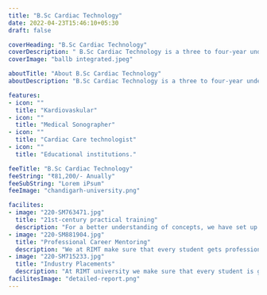 ```yaml
---
title: "B.Sc Cardiac Technology"
date: 2022-04-23T15:46:10+05:30
draft: false

coverHeading: "B.Sc Cardiac Technology"
coverDescription: " B.Sc Cardiac Technology is a three to four-year undergraduate degree program is a field of study in allied courses in medicine."
coverImage: "ballb integrated.jpeg"

aboutTitle: "About B.Sc Cardiac Technology"
aboutDescription: "B.Sc Cardiac Technology is a three to four-year undergraduate degree program is a field of study in allied courses in medicine. Cardiac Technologists help physicians in the treatment and diagnosis of heart disorders. The course involves both theory and practicals. Throughout the course, students will learn about technical aspects of the cardiovascular system, emergency invasive procedures. The degree includes the study of human anatomy, biochemistry, physiology, blood banking, hematolog, cardiac care technology, amongst other."

features:
- icon: ""
  title: "Kardiovaskular"
- icon: ""
  title: "Medical Sonographer"
- icon: ""
  title: "Cardiac Care technologist"
- icon: ""
  title: "Educational institutions."

feeTitle: "B.Sc Cardiac Technology"
feeString: "₹81,200/- Anually"
feeSubString: "Lorem iPsum"
feeImage: "chandigarh-university.png"

facilites:
- image: "220-SM763471.jpg"
  title: "21st-century practical training"
  description: "For a better understanding of concepts, we have set up advanced 21st-century tools equipped with advanced training methods so that students can learn every concept practically in a better way."
- image: "220-SM881904.jpg"
  title: "Professional Career Mentoring"
  description: "We at RIMT make sure that every student gets professional career mentoring from the industry experts to set career targets & for this we have created a career & placement cell too."
- image: "220-SM715233.jpg"
  title: "Industry Placements"
  description: "At RIMT university we make sure that every student is getting placed, each year more than 500 companies visit the campus of RIMT to hire our brightest of the talents"
facilitesImage: "detailed-report.png"
---
```


